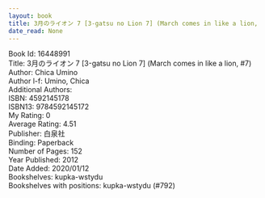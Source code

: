 ```yaml
---
layout: book
title: 3月のライオン 7 [3-gatsu no Lion 7] (March comes in like a lion,  no. 7)
date_read: None
---
```


Book Id: 16448991<br />
Title: 3月のライオン 7 [3-gatsu no Lion 7] (March comes in like a lion, #7)<br />
Author: Chica Umino<br />
Author l-f: Umino, Chica<br />
Additional Authors: <br />
ISBN: 4592145178<br />
ISBN13: 9784592145172<br />
My Rating: 0<br />
Average Rating: 4.51<br />
Publisher: 白泉社<br />
Binding: Paperback<br />
Number of Pages: 152<br />
Year Published: 2012<br />
Date Added: 2020/01/12<br />
Bookshelves: kupka-wstydu<br />
Bookshelves with positions: kupka-wstydu (#792)<br />

